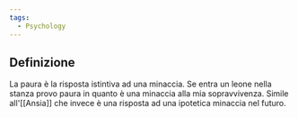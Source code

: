 ```yaml
---
tags:
  - Psychology
---
```



## Definizione
La paura è la risposta istintiva ad una minaccia.
Se entra un leone nella stanza provo paura in quanto è una minaccia alla mia sopravvivenza.
Simile all'[[Ansia]] che invece è una risposta ad una ipotetica minaccia nel futuro.